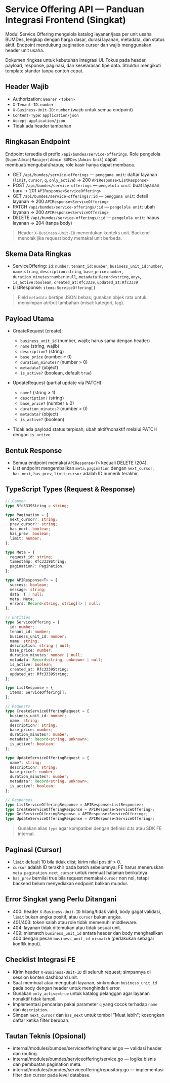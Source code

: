 # Service Offering API — Panduan Integrasi Frontend (Singkat)

Modul Service Offering mengelola katalog layanan/jasa per unit usaha BUMDes, lengkap dengan harga dasar, durasi layanan, metadata, dan status aktif. Endpoint mendukung pagination cursor dan wajib menggunakan header unit usaha.

Dokumen ringkas untuk kebutuhan integrasi UI. Fokus pada header, payload, response, paginasi, dan keselarasan tipe data. Struktur mengikuti template standar tanpa contoh cepat.

## Header Wajib

- Authorization: `Bearer <token>`
- `X-Tenant-ID`: `number`
- `X-Business-Unit-ID`: `number` (wajib untuk semua endpoint)
- `Content-Type`: `application/json`
- `Accept`: `application/json`
- Tidak ada header tambahan

## Ringkasan Endpoint

Endpoint tersedia di prefix `/api/bumdes/service-offerings`. Role pengelola (`SuperAdmin|Manajer|Admin BUMDes|Admin Unit`) dapat membuat/mengubah/hapus; role kasir hanya dapat membaca.

- GET `/api/bumdes/service-offerings` — `pengguna unit`: daftar layanan (`limit`, `cursor`, `q`, `only_active`) → 200 `APIResponse<ListResponse>`
- POST `/api/bumdes/service-offerings` — `pengelola unit`: buat layanan baru → 201 `APIResponse<ServiceOffering>`
- GET `/api/bumdes/service-offerings/:id` — `pengguna unit`: detail layanan → 200 `APIResponse<ServiceOffering>`
- PATCH `/api/bumdes/service-offerings/:id` — `pengelola unit`: ubah layanan → 200 `APIResponse<ServiceOffering>`
- DELETE `/api/bumdes/service-offerings/:id` — `pengelola unit`: hapus layanan → 204 (tanpa body)

> Header `X-Business-Unit-ID` menentukan konteks unit. Backend menolak jika request body memakai unit berbeda.

## Skema Data Ringkas

- ServiceOffering: `id:number`, `tenant_id:number`, `business_unit_id:number`, `name:string`, `description:string`, `base_price:number`, `duration_minutes:number|null`, `metadata:Record<string,any>`, `is_active:boolean`, `created_at:Rfc3339`, `updated_at:Rfc3339`
- ListResponse: `items:ServiceOffering[]`

> Field `metadata` bertipe JSON bebas; gunakan objek rata untuk menyimpan atribut tambahan (misal: kategori, tag).

## Payload Utama

- CreateRequest (create):
  - `business_unit_id` (number, wajib; harus sama dengan header)
  - `name` (string, wajib)
  - `description?` (string)
  - `base_price` (number ≥ 0)
  - `duration_minutes?` (number > 0)
  - `metadata?` (object)
  - `is_active?` (boolean, default `true`)

- UpdateRequest (partial update via PATCH):
  - `name?` (string ≥ 1)
  - `description?` (string)
  - `base_price?` (number ≥ 0)
  - `duration_minutes?` (number > 0)
  - `metadata?` (object)
  - `is_active?` (boolean)

- Tidak ada payload status terpisah; ubah aktif/nonaktif melalui PATCH dengan `is_active`.

## Bentuk Response

- Semua endpoint memakai `APIResponse<T>` kecuali DELETE (204).
- List endpoint mengembalikan `meta.pagination` dengan `next_cursor`, `has_next`, `has_prev`, `limit`; `cursor` adalah ID numerik terakhir.

## TypeScript Types (Request & Response)

```ts
// Common
type Rfc3339String = string;

type Pagination = {
  next_cursor?: string;
  prev_cursor?: string;
  has_next: boolean;
  has_prev: boolean;
  limit: number;
};

type Meta = {
  request_id: string;
  timestamp: Rfc3339String;
  pagination?: Pagination;
};

type APIResponse<T> = {
  success: boolean;
  message: string;
  data: T | null;
  meta: Meta;
  errors: Record<string, string[]> | null;
};

// Entities
type ServiceOffering = {
  id: number;
  tenant_id: number;
  business_unit_id: number;
  name: string;
  description: string | null;
  base_price: number;
  duration_minutes: number | null;
  metadata: Record<string, unknown> | null;
  is_active: boolean;
  created_at: Rfc3339String;
  updated_at: Rfc3339String;
};

type ListResponse = {
  items: ServiceOffering[];
};

// Requests
type CreateServiceOfferingRequest = {
  business_unit_id: number;
  name: string;
  description?: string;
  base_price: number;
  duration_minutes?: number;
  metadata?: Record<string, unknown>;
  is_active?: boolean;
};

type UpdateServiceOfferingRequest = {
  name?: string;
  description?: string;
  base_price?: number;
  duration_minutes?: number;
  metadata?: Record<string, unknown>;
  is_active?: boolean;
};

// Responses
type ListServiceOfferingResponse = APIResponse<ListResponse>;
type CreateServiceOfferingResponse = APIResponse<ServiceOffering>;
type GetServiceOfferingResponse = APIResponse<ServiceOffering>;
type UpdateServiceOfferingResponse = APIResponse<ServiceOffering>;
```

> Gunakan alias `type` agar kompatibel dengan definisi d.ts atau SDK FE internal.

## Paginasi (Cursor)

- `limit` default 10 bila tidak diisi; kirim nilai positif > 0.
- `cursor` adalah ID terakhir pada batch sebelumnya; FE harus meneruskan `meta.pagination.next_cursor` untuk memuat halaman berikutnya.
- `has_prev` bernilai true bila request memakai `cursor` non nol, tetapi backend belum menyediakan endpoint balikan mundur.

## Error Singkat yang Perlu Ditangani

- 400: header `X-Business-Unit-ID` hilang/tidak valid, body gagal validasi, `limit` bukan angka positif, atau `cursor` bukan angka.
- 401/403: token salah atau role tidak memenuhi middleware.
- 404: layanan tidak ditemukan atau tidak sesuai unit.
- 409: mismatch `business_unit_id` antara header dan body menghasilkan 400 dengan pesan `business_unit_id mismatch` (perlakukan sebagai konflik input).

## Checklist Integrasi FE

- Kirim header `X-Business-Unit-ID` di seluruh request; simpannya di session konten dashboard unit.
- Saat membuat atau mengubah layanan, sinkronkan `business_unit_id` pada body dengan header untuk menghindari error.
- Gunakan `only_active=true` untuk katalog pelanggan agar layanan nonaktif tidak tampil.
- Implementasi pencarian pakai parameter `q` yang cocok terhadap `name` dan `description`.
- Simpan `next_cursor` dan `has_next` untuk tombol "Muat lebih"; kosongkan daftar ketika filter berubah.

## Tautan Teknis (Opsional)

- internal/modules/bumdes/serviceoffering/handler.go — validasi header dan routing.
- internal/modules/bumdes/serviceoffering/service.go — logika bisnis dan pembuatan pagination meta.
- internal/modules/bumdes/serviceoffering/repository.go — implementasi filter dan cursor pada level database.

